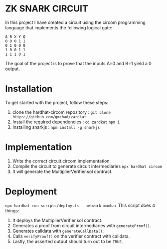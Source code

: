 # ZK SNARK CIRCUIT

In this project I have created a circuit using the circom programming language that implements the following logical gate:

```
A B X Y Q
0 0 0 1 1
0 1 0 0 0
1 0 0 1 1
1 1 1 0 1
```

The goal of the project is to prove that the inputs A=0 and B=1 yield a 0 output.

# Installation

To get started with the project, follow these steps:

1. clone the hardhat-circom repository :
   `git clone https://github.com/gmchad/zardkat`
2. Install the required dependencies :
   `cd zardkat`
   `npm i`
3. Installing snarkjs :
   `npm install -g snarkjs`

# Implementation

1. Write the correct circuit.circom implementation.
2. Compile the circuit to generate circuit intermediaries
   `npx hardhat circom `
3. It will generate the MultiplierVerifier.sol contract.

# Deployment

`npx hardhat run scripts/deploy.ts --network mumbai`
This script does 4 things:

1. It deploys the MultiplierVerifier.sol contract.
2. Generates a proof from circuit intermediaries with `generateProof()`.
3. Generates calldata with `generateCallData()`.
4. Calls `verifyProof()` on the verifier contract with calldata.
5. Lastly, the asserted output should turn out to be `TRUE`.

